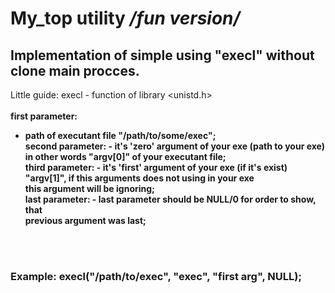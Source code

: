 My_top utility */fun version/*
===

 Implementation of simple using "execl" without clone main procces.
   -------------------------
   <p><p/>

Little guide: execl - function of library <unistd.h> <br>
 <br>
 <b>first parameter:<b/> 
 - path of executant file "/path/to/some/exec";<br>
  second parameter: - it's 'zero' argument of your exe (path to your exe)<br>
             	        in other words "argv[0]" of your executant file;<br>
   third parameter: - it's 'first' argument of your exe (if it's exist)<br>
		                     "argv[1]", if this arguments does not using in your exe<br>
	      	              this argument will be ignoring;<br>
   last parameter: - last parameter should be NULL/0 for order to show, that<br>
                   	 	previous argument was last;<br>
<br>
<br>

<h3>Example:   execl("/path/to/exec", "exec", "first arg", NULL);<h3/>




